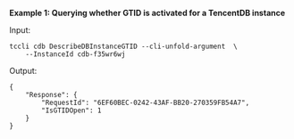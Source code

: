 **Example 1: Querying whether GTID is activated for a TencentDB instance**



Input: 

```
tccli cdb DescribeDBInstanceGTID --cli-unfold-argument  \
    --InstanceId cdb-f35wr6wj
```

Output: 
```
{
    "Response": {
        "RequestId": "6EF60BEC-0242-43AF-BB20-270359FB54A7",
        "IsGTIDOpen": 1
    }
}
```

